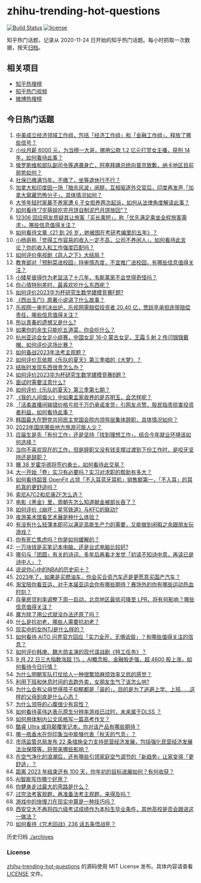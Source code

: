 # zhihu-trending-hot-questions

[![Build Status](https://github.com/justjavac/zhihu-trending-hot-questions/workflows/ci/badge.svg?branch=master)](https://github.com/justjavac/zhihu-trending-hot-questions/actions)
[![license](https://img.shields.io/github/license/justjavac/zhihu-trending-hot-questions)](https://github.com/justjavac/zhihu-trending-hot-questions/blob/master/LICENSE)

知乎热门话题，记录从 2020-11-24
日开始的知乎热门话题。每小时抓取一次数据，按天[归档](./archives)。

## 相关项目

- [知乎热搜榜](https://github.com/justjavac/zhihu-trending-top-search)
- [知乎热门视频](https://github.com/justjavac/zhihu-trending-hot-video)
- [微博热搜榜](https://github.com/justjavac/weibo-trending-hot-search)

## 今日热门话题

<!-- BEGIN -->
<!-- 最后更新时间 Sat Sep 23 2023 07:14:24 GMT+0800 (China Standard Time) -->

1. [中美成立经济领域工作组，包括「经济工作组」和「金融工作组」，释放了哪些信号？](https://www.zhihu.com/question/623340019)
1. [小伙月薪 6000 元，为当榜一大哥，挪用公款 1.2 亿元打赏女主播，获刑 14 年，如何看待此事？](https://www.zhihu.com/question/623103368)
1. [俄罗斯维和部队副司令等遇袭身亡，阿塞拜疆总统向普京致歉，纳卡地区目前局势如何？](https://www.zhihu.com/question/623252713)
1. [社保已缴满15年，不缴了，坐等退休行不行？](https://www.zhihu.com/question/618361493)
1. [加拿大和印度因一场「暗杀风波」闹掰，互相驱逐外交官后，印度再发声「加拿大窝藏恐怖分子」，具体情况如何？](https://www.zhihu.com/question/623122269)
1. [大爷年轻时家暴不养家遭 6 子女拒养两次起诉，如何从法律角度解读此事？](https://www.zhihu.com/question/623114950)
1. [如何看待“7岁萌娃吃完月饼自制泥巴月饼放回”？](https://www.zhihu.com/question/622943581)
1. [12306 回应网友质疑其让旅客「买长乘短」，称「优先满足乘坐全程旅客需求」，哪些信息值得关注？](https://www.zhihu.com/question/623261186)
1. [如何看待文章《21 到 26 岁，她被困在考研考编里的五年》？](https://www.zhihu.com/question/623246805)
1. [小杨哥称「觉得工作容易的收入一定不高，公司不养闲人」，如何看待此言论？你的收入和工作强度匹配吗？](https://www.zhihu.com/question/622966797)
1. [如何评价电视剧《异人之下》大结局？](https://www.zhihu.com/question/623330033)
1. [教育部对「预制菜进校园」持审慎态度，不宜推广进校园，有哪些信息值得关注？](https://www.zhihu.com/question/623350866)
1. [小矮星彼得作为老鼠活了十几年，韦斯莱家不会觉得奇怪吗？](https://www.zhihu.com/question/622780348)
1. [你心情特别差时，最喜欢吃什么东西呢？](https://www.zhihu.com/question/621880083)
1. [如何评价2023华为杯研究生数学建模竞赛F题?](https://www.zhihu.com/question/623279851)
1. [《西出玉门》原著小说讲了什么故事？](https://www.zhihu.com/question/621215609)
1. [乐视网一审判决出炉，乐视网需赔偿投资者 20.40 亿，贾跃亭承担连带赔偿责任，哪些信息值得关注？](https://www.zhihu.com/question/623253654)
1. [所以青春的遗憾又是什么?](https://www.zhihu.com/question/613544835)
1. [如果你的余生只能吃五道菜，你会吃什么？](https://www.zhihu.com/question/616482659)
1. [杭州亚运会女足小组赛，中国女足 16-0 蒙古女足，王霜 5 射 2 传闫锦锦戴帽，如何评价这场比赛？](https://www.zhihu.com/question/623345032)
1. [如何备战2023年法考主观题？](https://www.zhihu.com/question/440042506)
1. [如何评价瓦依那《乐队的夏天》第三季唱的《大梦》？](https://www.zhihu.com/question/623333524)
1. [结账时发现东西很贵怎么办？](https://www.zhihu.com/question/287356623)
1. [如何评价2023华为杯研究生数学建模竞赛B题？](https://www.zhihu.com/question/623257445)
1. [面试时需要注意什么?](https://www.zhihu.com/question/324611082)
1. [如何评价《乐队的夏天》第三季第七期？](https://www.zhihu.com/question/623264367)
1. [《我的人间烟火》中如果孟家收养的是苏明玉，会怎样呢？](https://www.zhihu.com/question/613000490)
1. [「洁柔直播间输错价格亏损千万仍承诺发货」引网友点赞，股民指责损害投资者利益，如何看待此事？](https://www.zhihu.com/question/623204430)
1. [韩国最大在野党共同民主党国会院内领导层集体辞职，具体情况如何？](https://www.zhihu.com/question/623203771)
1. [2023年国庆哪些地方旅游可能人少？](https://www.zhihu.com/question/620717712)
1. [应届生是先「有份工作」还是坚持「找到理想工作」，结合今年就业环境该如何选择？](https://www.zhihu.com/question/622550155)
1. [当你不喜欢现在的工作，但是辞职又没有钱支撑过渡到下份工作时，是咬牙坚持还是辞职？](https://www.zhihu.com/question/622549911)
1. [曝 38 岁霍华德将签约勇士，如何看待此交易？](https://www.zhihu.com/question/623080862)
1. [大一开始「卷」实习有必要吗？实习对求职的帮助有多大？](https://www.zhihu.com/question/622549930)
1. [如何看待韶音 OpenFit 占领「不入耳蓝牙耳机」销售额第一，「不入耳」的耳机真的更舒适吗？](https://www.zhihu.com/question/623257593)
1. [索尼A7C2和尼康ZF怎么选？](https://www.zhihu.com/question/622920537)
1. [电影《黑金》里，周朝先怎么知道献金被部长吞了？](https://www.zhihu.com/question/622490072)
1. [如何评价《崩坏：星穹铁道》与KFC的联动?](https://www.zhihu.com/question/623256134)
1. [夜游美术馆看艺术展是种什么体验？](https://www.zhihu.com/question/621483703)
1. [有没有什么轻薄本即可以满足高能生产力的需要，又能做到闲暇之余跟朋友玩游戏？](https://www.zhihu.com/question/623179941)
1. [你有死亡焦虑吗？你是如何缓解的？](https://www.zhihu.com/question/622597783)
1. [一万块钱是买笔记本电脑，还是台式电脑比较好?](https://www.zhihu.com/question/620884058)
1. [哪句与「团圆」有关的诗词，多年后再看才发觉「初读不知诗中意，再读已是诗中人」？](https://www.zhihu.com/question/621492692)
1. [说说你心中的NBA的历史前十？](https://www.zhihu.com/question/427129273)
1. [2023年了，如果是买燃油车，你会买合资汽车还是更愿意买国产汽车？](https://www.zhihu.com/question/621098771)
1. [淘宝陪你看亚运，对于本届亚运会你有哪些期待？赛场外的你有哪些运动热血时刻？](https://www.zhihu.com/question/623173608)
1. [存量房贷利率调整下周一启动，北京地区最低可降至 LPR，将有何影响？哪些信息值得关注？](https://www.zhihu.com/question/623259667)
1. [魔方除了用公式就没办法还原了吗？](https://www.zhihu.com/question/528624471)
1. [什么是抗初老，哪些人需要抗初老？](https://www.zhihu.com/question/621473683)
1. [现实中的女INTJ是什么样的？](https://www.zhihu.com/question/398312556)
1. [如何看待 AITO 问界官方回应「实力全开，无惧诋毁」？有哪些值得关注的信息？](https://www.zhihu.com/question/623282954)
1. [如何评价韩庚、魏大勋主演的现代谍战剧《特工任务》？](https://www.zhihu.com/question/622974528)
1. [9 月 22 日三大指数涨超 1% ，AI概念股、金融股走强，超 4600 股上涨，如何看待今日行情？](https://www.zhihu.com/question/623253404)
1. [为什么明朝军队打仗给人一种很繁琐麻烦效率又低的感觉？](https://www.zhihu.com/question/387305837)
1. [利用下班和休息时间的去跑外卖，女朋友生气了该怎么哄?](https://www.zhihu.com/question/622779845)
1. [为什么会有父母觉得孩子抑郁都是「装的」，目的是为了逃避上学、上班……这样的父母到底是什么心态？](https://www.zhihu.com/question/622740607)
1. [为什么领导的心腹很少有异性？](https://www.zhihu.com/question/621628532)
1. [如何看待英伟达表示原生分辨率游戏已过时，未来属于DLSS ？](https://www.zhihu.com/question/623111475)
1. [如何用体制内公文风格写一篇高考作文？](https://www.zhihu.com/question/622766464)
1. [酷睿 Ultra 或将颠覆笔记本，你对该产品有哪些期待？](https://www.zhihu.com/question/622504137)
1. [哪一瓶香水在你印象当中能够代表「秋天的气息」？](https://www.zhihu.com/question/618787596)
1. [市场监管总局发布 22 条措施全力支持民营经济发展，包括强化民营经济发展法治保障等，将带来哪些影响？](https://www.zhihu.com/question/623257902)
1. [在空气净化的浪潮后，还有哪些引领家庭空气调节的「新趋势」让家变得「更舒适」？](https://www.zhihu.com/question/623079292)
1. [距离 2023 年结束还有 100 天，你年初的目标进展如何？有何收获？](https://www.zhihu.com/question/623247386)
1. [AI智能写作哪个好用？](https://www.zhihu.com/question/373019493)
1. [你健身走过最大的弯路是什么？](https://www.zhihu.com/question/622493029)
1. [过完法考客观题，再准备法考主观题，来得及吗？](https://www.zhihu.com/question/448485766)
1. [游戏中的快慢刀在现实中算是一种技巧吗？](https://www.zhihu.com/question/623245752)
1. [西安交大不再将四六级考试成绩作为本科生毕业条件，其他高校是否会跟进这一做法？](https://www.zhihu.com/question/622950807)
1. [如何看待《咒术回战》236 话五条悟战死？](https://www.zhihu.com/question/622923545)

<!-- END -->

历史归档 [./archives](./archives)

### License

[zhihu-trending-hot-questions](https://github.com/justjavac/zhihu-trending-hot-questions)
的源码使用 MIT License 发布。具体内容请查看 [LICENSE](./LICENSE) 文件。
